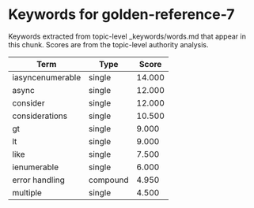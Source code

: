 # Keywords for golden-reference-7

Keywords extracted from topic-level _keywords/words.md that appear in this chunk.
Scores are from the topic-level authority analysis.

| Term | Type | Score |
|------|------|-------|
| iasyncenumerable | single | 14.000 |
| async | single | 12.000 |
| consider | single | 12.000 |
| considerations | single | 10.500 |
| gt | single | 9.000 |
| lt | single | 9.000 |
| like | single | 7.500 |
| ienumerable | single | 6.000 |
| error handling | compound | 4.950 |
| multiple | single | 4.500 |
